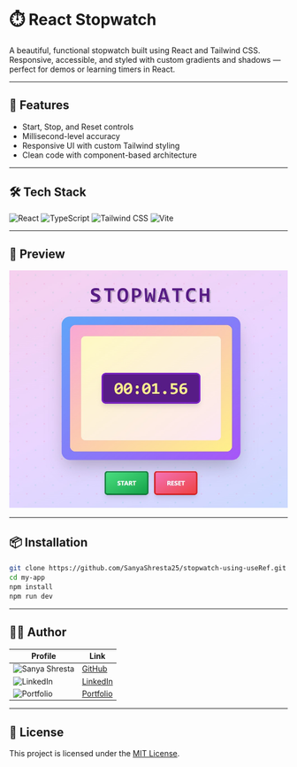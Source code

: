 # ⏱️ React Stopwatch

A beautiful, functional stopwatch built using React and Tailwind CSS.
Responsive, accessible, and styled with custom gradients and shadows — perfect for demos or learning timers in React.

---

## 🚀 Features

* Start, Stop, and Reset controls
* Millisecond-level accuracy
* Responsive UI with custom Tailwind styling
* Clean code with component-based architecture

---

## 🛠️ Tech Stack

![React](https://img.shields.io/badge/React-20232a?style=for-the-badge\&logo=react\&logoColor=61DAFB)
![TypeScript](https://img.shields.io/badge/TypeScript-3178c6?style=for-the-badge\&logo=typescript\&logoColor=white)
![Tailwind CSS](https://img.shields.io/badge/TailwindCSS-38bdf8?style=for-the-badge\&logo=tailwind-css\&logoColor=white)
![Vite](https://img.shields.io/badge/Vite-646cff?style=for-the-badge\&logo=vite\&logoColor=white)

---

## 📸 Preview

<img src="./stop.jpg" alt="Stopwatch Screenshot" width="700" />

---

## 📦 Installation

```bash
git clone https://github.com/SanyaShresta25/stopwatch-using-useRef.git
cd my-app
npm install
npm run dev
```

---

## 👩‍💻 Author

| Profile                                                                                                                        | Link                                                           |
| ------------------------------------------------------------------------------------------------------------------------------ | -------------------------------------------------------------- |
| ![Sanya Shresta](https://img.shields.io/badge/GitHub-SanyaShresta25-f2c6de?style=for-the-badge\&logo=github\&logoColor=000)    | [GitHub](https://github.com/SanyaShresta25)                    |
| ![LinkedIn](https://img.shields.io/badge/LinkedIn-Sanya%20Shresta-cde6f5?style=for-the-badge\&logo=linkedin\&logoColor=0a66c2) | [LinkedIn](https://www.linkedin.com/in/sanya-shresta-jathanna) |
| ![Portfolio](https://img.shields.io/badge/Portfolio-sanyashresta.me-e7d4f7?style=for-the-badge\&logo=vercel\&logoColor=purple) | [Portfolio](https://sanyashresta.netlify.app/)                 |

---

## 📄 License

This project is licensed under the [MIT License](LICENSE).
